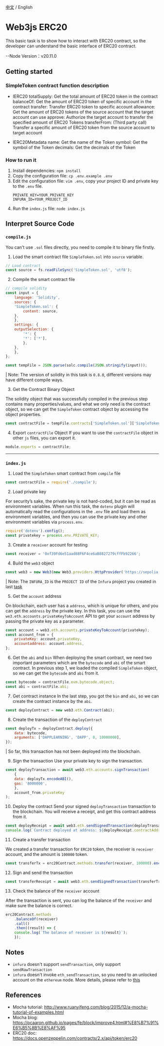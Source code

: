 [中文](./README-cn.md) / English

# Web3js ERC20

This basic task is to show how to interact with ERC20 contract, so the developer can understand the basic interface of ERC20 contract.

--Node Version：v20.11.0

## Getting started
### SimpleToken contract function description

- IERC20
  totalSupply: Get the total amount of ERC20 token in the contract
  balanceOf: Get the amount of ERC20 token of specific account in the contract
  transfer: Transfer ERC20 token to specific account
  allowance: Get the amount of ERC20 tokens of the source account that the target account can use
  approve: Authorize the target account to transfer the specified amount of ERC20 Tokens
  transferFrom: (Third party call) Transfer a specific amount of ERC20 token from the source account to target account

- IERC20Metadata
  name: Get the name of the Token
  symbol: Get the symbol of the Token
  decimals: Get the decimals of the Token


### How to run it
1. Install dependencies: `npm install`
2. Copy the configuration file: `cp .env.example .env`
3. Edit the configuration file: `vim .env`, copy your project ID and private key to the `.env` file.
    ```text
    PRIVATE_KEY=YOUR_PRIVATE_KEY
    INFURA_ID=YOUR_PROJECT_ID
    ``` 
4. Run the `index.js` file: `node index.js`

## Interpret Source Code

### `compile.js`

You can't use `.sol` files directly, you need to compile it to binary file firstly.

1. Load the smart contract file `SimpleToken.sol` into `source` variable.

```js
// Load contract
const source = fs.readFileSync('SimpleToken.sol', 'utf8');
```

2. Compile the smart contract file

```js
// compile solidity
const input = {
    language: 'Solidity',
    sources: {
    'SimpleToken.sol': {
        content: source,
    },
    },
    settings: {
    outputSelection: {
        '*': {
        '*': ['*'],
        },
    },
    },
};

const tempFile = JSON.parse(solc.compile(JSON.stringify(input)));
```

| Note: The version of solidity in this task is `0.8.0`, different versions may have different compile ways.

3. Get the Contract Binary Object 

The solidity object that was successfully compiled in the previous step contains many properties/values, and what we only need is the contract object, so we can get the `SimpleToken` contract object by accessing the object properties.

```js
const contractFile = tempFile.contracts['SimpleToken.sol']['SimpleToken'];
```

4. Export `contractFile` Object
If you want to use the `contractFile` object in other `js` files, you can export it.


```js
module.exports = contractFile;
```

---

### `index.js`

1. Load the `SimpleToken` smart contract from `compile` file
    
```js
const contractFile = require('./compile');
```

2. Load private key

For security’s sake, the private key is not hard-coded, but it can be read as environment variables. When run this task, the `dotenv` plugin will automatically read the configurations in the `.env` file and load them as environment variables, and then you can use the private key and other environment variables via `process.env`.  

```js
require('dotenv').config();
const privatekey = process.env.PRIVATE_KEY;
```

3. Create a `receiver` account for testing

```js
const receiver = '0xf39Fd6e51aad88F6F4ce6aB8827279cffFb92266';
```

4. Build the `web3` object

```js
const web3 = new Web3(new Web3.providers.HttpProvider('https://sepolia.infura.io/v3/' + process.env.INFURA_ID));
```
| Note: The `INFURA_ID` is the `PROJECT ID` of the `Infura` project you created in last [task](../01-web3js-deploy/README.md)

5. Get the `account` address

On blockchain, each user has a `address`, which is unique for others, and you can get the `address` by the private key. In this task, you can use the `we3.eth.accounts.privateKeyToAccount` API to get your `account` address by passing the private key as a parameter.

```js
const account = web3.eth.accounts.privateKeyToAccount(privatekey);
const account_from = {
    privateKey: account.privateKey,
    accountaddress: account.address,
};
```

6. Get the `abi` and `bin`
When deploying the smart contract, we need two important parameters which are the `bytecode` and `abi` of the smart contract. In previous step 1, we loaded the compiled `SimpleToken` object, so we can get the `bytecode` and `abi` from it.


```js
const bytecode = contractFile.evm.bytecode.object;
const abi = contractFile.abi;
```

7. Get contract instance
In the last step, you got the `bin` and `abi`, so we can create the contract instance by the `abi`.
   
```js
const deployContract = new web3.eth.Contract(abi);
```

8. Create the transaction of the `deployContract`

```js
const deployTx = deployContract.deploy({
    data: bytecode,
    arguments: ['DAPPLEARNING', 'DAPP', 0, 10000000],
});
```
| So far, this transaction has not been deployed into the blockchain.


9. Sign the transaction
Use your private key to sign the transaction.

```js
const deployTransaction = await web3.eth.accounts.signTransaction(
    {
    data: deployTx.encodeABI(),
    gas: '8000000',
    },
    account_from.privateKey
);
```

10. Deploy the contract
Send your signed `deployTransaction` transaction to the blockchain. You will receive a receipt, and get this contract address from it.


```js
const deployReceipt = await web3.eth.sendSignedTransaction(deployTransaction.rawTransaction);
console.log(`Contract deployed at address: ${deployReceipt.contractAddress}`);
```

11. Create a transfer transaction

We created a transfer transaction for `ERC20` token, the receiver is `receiver` account, and the amount is `100000` token.

```js
const transferTx = erc20Contract.methods.transfer(receiver, 100000).encodeABI();
```

12. Sign and send the transaction

```js
const transferReceipt = await web3.eth.sendSignedTransaction(transferTransaction.rawTransaction);
```

13. Check the balance of the `receiver` account

After the transaction is sent, you can log the balance of the `receiver` and make sure the balance is correct.

```js
erc20Contract.methods
    .balanceOf(receiver)
    .call()
    .then((result) => {
    console.log(`The balance of receiver is ${result}`);
    });
```

## Notes

- `infura` doesn't support `sendTransaction`, only support `sendRawTransaction`
- `infura` doesn't invoke `eth_sendTransaction`, so you need to an unlocked account on the `ethereum` node. More details, please refer to [this](https://ethereum.stackexchange.com/questions/70853/the-method-eth-sendtransaction-does-not-exist-is-not-available-on-infura)

## References

- Mocha tutorial: http://www.ruanyifeng.com/blog/2015/12/a-mocha-tutorial-of-examples.html
- Mocha blog: https://pcaaron.github.io/pages/fe/block/improve4.html#%E8%B7%91%E6%B5%8B%E8%AF%95
- ERC20 doc: https://docs.openzeppelin.com/contracts/2.x/api/token/erc20
